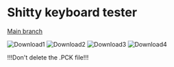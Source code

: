 # Shitty keyboard tester

<a href="https://github.com/tadaHrd/Shitty-keyboard-tester/tree/main">Main branch</a>

![Download1](https://user-images.githubusercontent.com/61803006/210137416-e7cbdced-511a-4368-9a20-d2fdb4ec8e3f.png)
![Download2](https://user-images.githubusercontent.com/61803006/210137411-687ec128-dd69-457b-803d-178208341039.png)
![Download3](https://user-images.githubusercontent.com/61803006/210137414-863ef07b-58bd-4746-b57d-7f2718977f0c.png)
![Download4](https://user-images.githubusercontent.com/61803006/210137415-f737319e-0213-44aa-bc50-e873ee60a58e.png)

!!!Don't delete the .PCK file!!!
